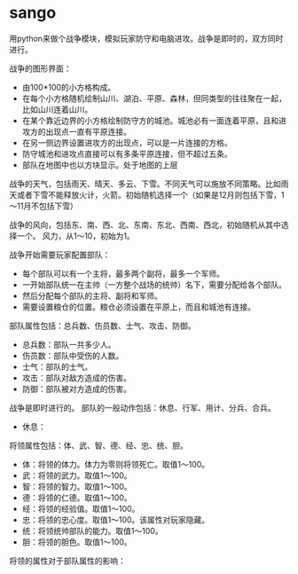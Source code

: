 # sango

用python来做个战争模块，模拟玩家防守和电脑进攻。战争是即时的，双方同时进行。

战争的图形界面：
- 由100*100的小方格构成。
- 在每个小方格随机绘制山川、湖泊、平原、森林，但同类型的往往聚在一起，比如山川连着山川。
- 在某个靠近边界的小方格绘制防守方的城池。城池必有一面连着平原，且和进攻方的出现点一直有平原连接。
- 在另一侧边界设置进攻方的出现点，可以是一片连接的方格。
- 防守城池和进攻点直接可以有多条平原连接，但不超过五条。
- 部队在地图中也以方块显示。处于地图的上层

战争的天气，包括雨天、晴天、多云、下雪。不同天气可以施放不同策略。比如雨天或者下雪不能释放火计，火箭。初始随机选择一个（如果是12月则包括下雪，1～11月不包括下雪）

战争的风向，包括东、南、西、北、东南、东北、西南、西北，初始随机从其中选择一个。 风力，从1～10，初始为1。

战争开始需要玩家配置部队：
- 每个部队可以有一个主将，最多两个副将，最多一个军师。
- 一开始部队统一在主帅（一方整个战场的统帅）名下，需要分配给各个部队。
- 然后分配每个部队的主将、副将和军师。
- 需要设置粮仓的位置。粮仓必须设置在平原上，而且和城池有连接。

部队属性包括：总兵数、伤员数、士气、攻击、防御。
- 总兵数：部队一共多少人。
- 伤员数：部队中受伤的人数。
- 士气：部队的士气。
- 攻击：部队对敌方造成的伤害。
- 防御：部队被对方造成的伤害。

战争是即时进行的。
部队的一般动作包括：休息、行军、用计、分兵、合兵。
- 休息：
  
将领属性包括：体、武、智、德、经、忠、统、胆。
- 体：将领的体力。体力为零则将领死亡。取值1～100。
- 武：将领的武力。取值1～100。
- 智：将领的智力。取值1～100。
- 德：将领的仁德。取值1～100。
- 经：将领的经验值。取值1～100。
- 忠：将领的忠心度。取值1～100。该属性对玩家隐藏。
- 统：将领统帅部队的能力。取值1～100。
- 胆：将领的胆色。取值1～100。

将领的属性对于部队属性的影响：

